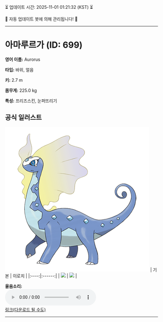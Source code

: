 
⏳ 업데이트 시간: 2025-11-01 01:21:32 (KST) ⏳

🤖 자동 업데이트 봇에 의해 관리됩니다! 🤖

---

# 아마루르가 (ID: 699)
**영어 이름:** Aurorus

**타입:** 바위, 얼음

**키:** 2.7 m

**몸무게:** 225.0 kg

**특성:** 프리즈스킨, 눈퍼뜨리기

## 공식 일러스트
![](https://raw.githubusercontent.com/PokeAPI/sprites/master/sprites/pokemon/other/official-artwork/699.png)
| 기본 | 이로치 |
|:----:|:------:|
| <img src="http://play.pokemonshowdown.com/sprites/ani/aurorus.gif" width="200"> | <img src="http://play.pokemonshowdown.com/sprites/ani-shiny/aurorus.gif" width="200"> |

**울음소리:**<br><audio controls src="https://raw.githubusercontent.com/PokeAPI/cries/main/cries/pokemon/latest/699.ogg"></audio><br> [링크(다운로드 될 수도)](https://raw.githubusercontent.com/PokeAPI/cries/main/cries/pokemon/latest/699.ogg)


---
